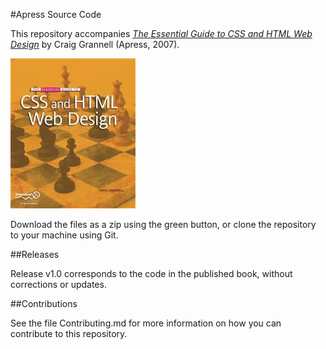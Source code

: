 #Apress Source Code

This repository accompanies [*The Essential Guide to CSS and HTML Web Design*](http://www.apress.com/9781590599075) by Craig Grannell (Apress, 2007).

![Cover image](9781590599075.jpg)

Download the files as a zip using the green button, or clone the repository to your machine using Git.

##Releases

Release v1.0 corresponds to the code in the published book, without corrections or updates.

##Contributions

See the file Contributing.md for more information on how you can contribute to this repository.
